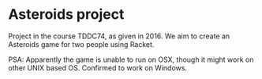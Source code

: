 # Asteroids project
Project in the course TDDC74, as given in 2016.
We aim to create an Asteroids game for two people using Racket.

PSA: Apparently the game is unable to run on OSX, though it might work on other UNIX based OS. Confirmed to work on Windows.
